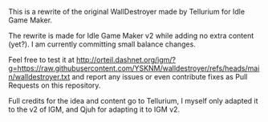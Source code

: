 This is a rewrite of the original WallDestroyer made by Tellurium for Idle Game Maker.

The rewrite is made for Idle Game Maker v2 while adding no extra content (yet?). I am currently committing small balance changes.

Feel free to test it at http://orteil.dashnet.org/igm/?g=https://raw.githubusercontent.com/YSKNM/walldestroyer/refs/heads/main/walldestroyer.txt and report any issues or even contribute fixes as Pull Requests on this repository.

Full credits for the idea and content go to Tellurium, I myself only adapted it to the v2 of IGM, and Qjuh for adapting it to IGM v2.
